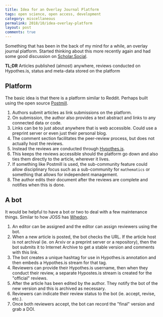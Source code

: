 ```yaml
---
title: Idea for an Overlay Journal Platform
tags: open science, open access, development
category: miscellaneous
permalink: 2018/10/idea-overlay-platform
layout: post
comments: true
---
```


Something that has been in the back of my mind for a while, an overlay journal platform. Started thinking about this more recently again and had some good discussion on [Scholar.Social](https://scholar.social/@drb/100882764015004813).

**TL;DR** Articles published (almost) anywhere, reviews conducted on Hypothes.is, status and meta-data stored on the platform

## Platform
The basic idea is that there is a platform similar to Reddit. Perhaps built using the open source [Postmill](https://postmill.xyz/).
1. Authors submit articles as link submissions on the platform.
1. On submission, the author also provides a text abstract and links to any connected data or code.
1. Links can be to just about anywhere that is web accessible. Could use a preprint server or even just their personal blog.
1. The comment section facilitates the peer-review process, but does not actually host the reviews.
1. Instead the reviews are conducted through [Hypothes.is](https://web.hypothes.is/).
1. This keeps the reviews accessible should the platform go down and also ties them directly to the article, wherever it lives.
1. If something like Postmill is used, the sub-community feature could allow disciplinary focus such as a sub-community for `mathematics` or something that allows for independent management.
1. The author edits their document after the reviews are complete and notifies when this is done.


## A bot
It would be helpful to have a bot or two to deal with a few maintenance things. Similar to how JOSS has [Whedon](https://github.com/openjournals/whedon).
1. An editor can be assigned and the editor can assign reviewers using the bot.
1. When a new article is posted, the bot checks the URL. If the article host is not archival (ie. on Arxiv or a preprint server or a repository), then the bot submits it to Internet Archive to get a stable version and comments with this link.
1. The bot creates a unique hashtag for use in Hypothes.is annotation and then embeds a Hypothes.is stream for that tag.
1. Reviewers can provide their Hypothes.is username, then when they conduct their review, a separate Hypostes.is stream is created for the "official" reviews.
1. After the article has been edited by the author. They notify the bot of the new version and this is archived as necessary.
1. Reviewers can indicate their review status to the bot (ie. accept, revise, etc.).
1. Once both reviewers accept, the bot can record the "final" version and grab a DOI.
